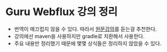 # Guru Webflux 강의 정리

- 번역이 매끄럽지 않을 수 있다. 따라서 [원문강의](https://www.udemy.com/course/reactive-programming-with-spring-framework-5/)를 듣는걸 추천한다.
- 강의에선 maven을 사용하지만 gradle로 치환해서 사용한다.
- 주요 내용만 정리했기 때문에 몇몇 상식들은 정리하지 않았을 수 있다.